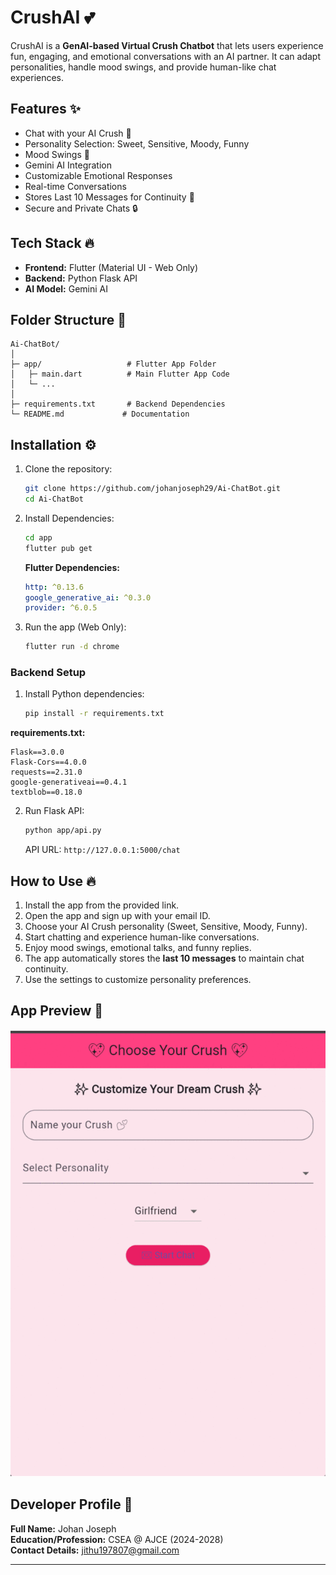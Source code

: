 # CrushAI 💕

CrushAI is a **GenAI-based Virtual Crush Chatbot** that lets users experience fun, engaging, and emotional conversations with an AI partner. It can adapt personalities, handle mood swings, and provide human-like chat experiences.

## Features ✨

- Chat with your AI Crush 💬
- Personality Selection: Sweet, Sensitive, Moody, Funny
- Mood Swings 🌈
- Gemini AI Integration
- Customizable Emotional Responses
- Real-time Conversations
- Stores Last 10 Messages for Continuity 🔄
- Secure and Private Chats 🔒

## Tech Stack 🔥

- **Frontend:** Flutter (Material UI - Web Only)
- **Backend:** Python Flask API
- **AI Model:** Gemini AI

## Folder Structure 📁
```
Ai-ChatBot/
│
├─ app/                   # Flutter App Folder
│   ├─ main.dart          # Main Flutter App Code
│   └─ ...
│
├─ requirements.txt       # Backend Dependencies
└─ README.md             # Documentation
```

## Installation ⚙️

1. Clone the repository:
   ```bash
   git clone https://github.com/johanjoseph29/Ai-ChatBot.git
   cd Ai-ChatBot
   ```

2. Install Dependencies:
   ```bash
   cd app
   flutter pub get
   ```
   **Flutter Dependencies:**
   ```yaml
   http: ^0.13.6
   google_generative_ai: ^0.3.0
   provider: ^6.0.5
   ```

3. Run the app (Web Only):
   ```bash
   flutter run -d chrome
   ```

### Backend Setup

1. Install Python dependencies:
   ```bash
   pip install -r requirements.txt
   ```
   
**requirements.txt:**
```plaintext
Flask==3.0.0
Flask-Cors==4.0.0
requests==2.31.0
google-generativeai==0.4.1
textblob==0.18.0
```

2. Run Flask API:
   ```bash
   python app/api.py
   ```
   API URL: `http://127.0.0.1:5000/chat`

## How to Use 🔥

1. Install the app from the provided link.
2. Open the app and sign up with your email ID.
3. Choose your AI Crush personality (Sweet, Sensitive, Moody, Funny).
4. Start chatting and experience human-like conversations.
5. Enjoy mood swings, emotional talks, and funny replies.
6. The app automatically stores the **last 10 messages** to maintain chat continuity.
7. Use the settings to customize personality preferences.

## App Preview 📸

![](https://github.com/johanjoseph29/AI-ChatBot/blob/main/assets/gifmaker_me%20(1).gif)

## Developer Profile 👤

**Full Name:** Johan Joseph\
**Education/Profession:** CSEA @ AJCE (2024-2028)\
**Contact Details:** jithu197807@gmail.com

---

